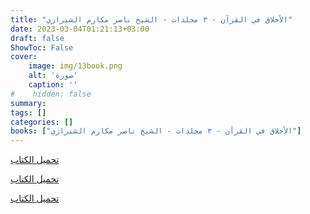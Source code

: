 ```yaml
---
title: "الأخلاق في القرآن - ٣ مجلدات - الشيخ ناصر مكارم الشيرازي"
date: 2023-03-04T01:21:13+03:00
draft: false
ShowToc: False
cover:
    image: img/13book.png
    alt: 'صورة'
    caption: ''
#    hidden: false
summary: 
tags: []
categories: []
books: ["الأخلاق في القرآن - ٣ مجلدات - الشيخ ناصر مكارم الشيرازي"]
---
```

[تحميل الكتاب](./../../books/13a.pdf)

[تحميل الكتاب](./../../books/13b.pdf)

[تحميل الكتاب](./../../books/13c.pdf)